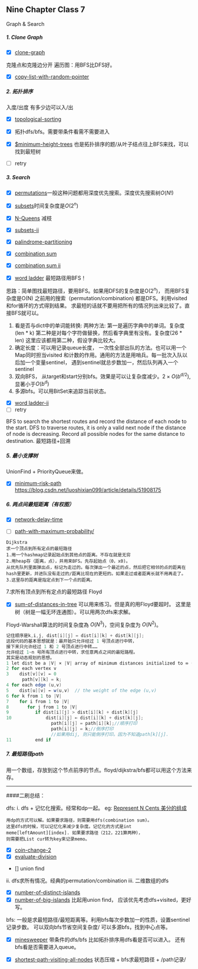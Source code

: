 ## Nine Chapter Class 7

Graph & Search
##### 1. Clone Graph
 - [x] [clone-graph](https://www.leetcode.com/problems/clone-graph/description)
 
 克隆点和克隆边分开
 遍历图：用BFS比DFS好。
 - [x] [copy-list-with-random-pointer](https://www.leetcode.com/problems/copy-list-with-random-pointer/) 

##### 2. 拓扑排序 
入度/出度 有多少边可以入/出
- [x] [topological-sorting](https://www.lintcode.com/problem/topological-sorting/description)

- [x] 拓扑dfs/bfs。需要带条件看需不需要进入

-  [x] [$minimum-height-trees](https://www.leetcode.com/problems/minimum-height-trees/)
也是拓扑排序的题/从叶子结点往上BFS来找，可以找到最短树
- [ ] retry 


##### 3. Search
- [x] [permutations](https://www.leetcode.com/problems/permutations/description)一般这种问题都用深度优先搜索。深度优先搜索树$O(N!)$
- [x] [subsets](https://www.leetcode.com/problems/subsets/description)时间复杂度是$O(2^{n})$
- [x] [N-Queens](https://www.leetcode.com/problems/n-queens/description) 减枝


- [x] [subsets-ii](https://www.leetcode.com/problems/subsets-ii/description)
- [x] [palindrome-partitioning](https://www.leetcode.com/problems/palindrome-partitioning/description)
- [x] [combination sum](https://www.leetcode.com/problems/combination-sum/description)
- [x] [combination sum ii](https://www.leetcode.com/problems/combination-sum-ii/description)
- [x] [word ladder](https://www.leetcode.com/problems/word-ladder/description) 最短路径用BFS！


思路：简单图找最短路径，要用BFS。如果用DFS的复杂度是O($2^n$)， 而用BFS复杂度是O(N)
之前用的搜索（permutation/combination) 都是DFS。利用visited和for循环的方式得到结果。
求最短的话就不要用把所有的情况列出来比较了。直接BFS就可以。

1. 看是否与dict中的单词能转换: 
两种方法:
第一是遍历字典中的单词。复杂度(len * k)
第二种是对每个字符做替换，然后看字典里有没有。复杂度(26 * len)
这里应该都用第二种，假设字典比较大。
2. 确定长度：可以用记录queue长度， 一次性全部出队的方法。也可以用一个Map同时担当visited 和计数的作用。通用的方法是用哨兵。每一批次入队以后加一个变量sentinel， 遇到sentinel就总步数加一，然后队列再入一个sentinel
3. 双向BFS， 从target和start分别bfs。效果是可以让复杂度减少。$2 \times O(b^{d/2})$, 显著小于$O(b^{d})$
4. 多源bfs。可以用BitSet来追踪当前状态。


- [x] [word ladder-ii](https://www.leetcode.com/problems/word-ladder-ii/description)
- [ ] retry

BFS to search the shortest routes and record the distance of each node to the start.
DFS to traverse routes, it is only a valid next node if the distance of node is decreasing. Record all possible nodes for the same distance to destination.
最短路径+回溯


##### 5. 最小支撑树
UnionFind + PriorityQueue来做。

- [x] [minimum-risk-path](https://www.lintcode.com/problem/minimum-risk-path/description)
https://blog.csdn.net/luoshixian099/article/details/51908175

##### 6. 两点间最短距离（有权图）

- [x] [network-delay-time](https://leetcode.com/problems/network-delay-time/)

- [ ] [path-with-maximum-probability/](https://leetcode.com/problems/path-with-maximum-probability/)
```
Dijkstra
求一个顶点到所有定点的最短路径
1.用一个hashmap记录起始点到其他点的距离。不存在就是无穷
2.用heap存（距离，点），并用来BFS。先存起始点（0，x0)。
从优先队列里面弹出点，标记为走过的。每次弹出一个最近的点，然后把它相邻的点的距离在hash里更新，并进队没有走过的/距离比现在的更短的。如果走过或者距离长就不用再走了。
3.这里存的距离是指定点到下一个点的距离。
```

7.求所有顶点到所有定点的最短路径
Floyd

- [x] [sum-of-distances-in-tree](https://leetcode.com/problems/sum-of-distances-in-tree/submissions/) 可以用来练习。但是真的用Floyd要超时。
这里是树（树是一幅无环连通图）。可以用两次dfs来求解。
   
 Floyd-Warshall算法的时间复杂度為 ${ O(N^{3})}$，空间复杂度为 ${ O(N^{2})}$。 
 
 ```java
 记住顺序是k,i,j, dist[i][j] = dist[i][k] + dist[k][j];
 这段代码的基本思想就是：最开始只允许经过 1 号顶点进行中转，
 接下来只允许经过 1 和 2 号顶点进行中转……
 允许经过 1~n 号所有顶点进行中转，求任意两点之间的最短路程。
 其实是动态规划的思想。
 1 let dist be a |V| × |V| array of minimum distances initialized to ∞ (infinity)
2 for each vertex v
3    dist[v][v] ← 0
       path[v][k] = k; 
4 for each edge (u,v)
5    dist[u][v] ← w(u,v)  // the weight of the edge (u,v)
6 for k from 1 to |V|
7    for i from 1 to |V|
8       for j from 1 to |V|
9          if dist[i][j] > dist[i][k] + dist[k][j] 
10             dist[i][j] ← dist[i][k] + dist[k][j];
                  path[i][j] = path[i][k];//顺序打印
                  path[i][j] = k;//倒序打印
                  //如果用dij, 则只能倒序打印。因为不知道path[k][j]. 
11         end if


 ```

##### 7. 最短路径path

用一个数组，存放到这个节点前序的节点。floyd/dijkstra/bfs都可以用这个方法来存。


---
####二刷总结：

dfs:
i. dfs + 记忆化搜索。经常和dp一起。
eg:
[Represent N Cents 美分的组成](https://www.cnblogs.com/grandyang/p/4840713.html)
```
用dp的方式可以解。如果要求路径，则需要用dfs(combination sum)。
这里dfs的时候，可以记忆化来减少复杂度。记忆化的方式是int 
meme[leftAmount][index]. 如果要求路径（212，221算两种），
则需要把List cur转为key来记录memo。
```
- [x] [coin-change-2](https://www.leetcode.com/problems/coin-change-2/description)
- [x] [evaluate-division](https://www.leetcode.com/problems/evaluate-division/description) 
- [] union find

ii. dfs求所有情况。经典的permutation/combination
iii. 二维数组的dfs
- [x] [number-of-distinct-islands](https://www.leetcode.com/problems/number-of-distinct-islands/)
- [x] [number-of-big-islands](https://www.lintcode.com/problem/number-of-big-islands/description)
比起用union find， 应该优先考虑dfs+visited，更好写。

bfs: 
一般是求最短路径/最短距离等。利用bfs每次步数加一的性质，设置sentinel记录步数。
可以双向bfs节省空间复杂度/ 可以多源bfs，找到中心点等。

- [x] [minesweeper](https://www.leetcode.com/problems/minesweeper/description)
带条件的dfs/bfs
比如拓扑排序用dfs看是否可以进入。
还有bfs看是否需要进入queue。

- [x] [shortest-path-visiting-all-nodes](https://www.leetcode.com/problems/shortest-path-visiting-all-nodes/description)
状态压缩 + bfs求最短路径 + /path记录/
